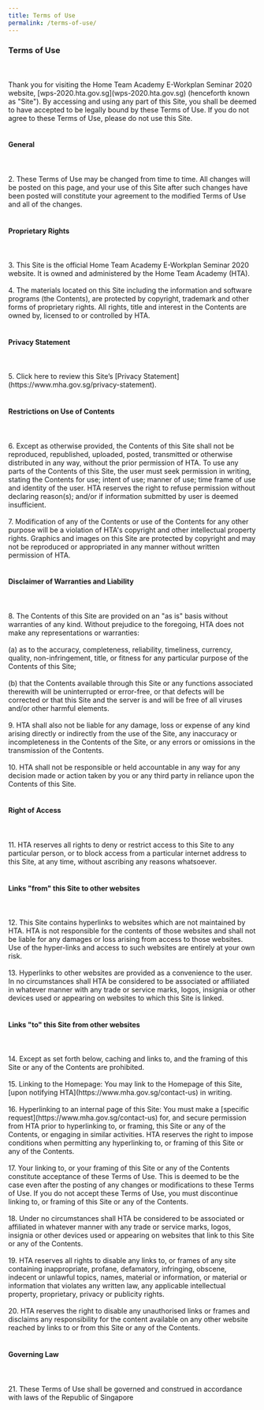 ```yaml
---
title: Terms of Use
permalink: /terms-of-use/
---
```

<h3>Terms of Use</h3>
<br><br>
Thank you for visiting the Home Team Academy E-Workplan Seminar 2020 website, [wps-2020.hta.gov.sg](wps-2020.hta.gov.sg) (henceforth known as "Site"). By accessing and using any part of this Site, you shall be deemed to have accepted to be legally bound by these Terms of Use. If you do not agree to these Terms of Use, please do not use this Site.
<br><br>
<h4>General</h4>
<br><br>
2. These Terms of Use may be changed from time to time. All changes will be posted on this page, and your use of this Site after such changes have been posted will constitute your agreement to the modified Terms of Use and all of the changes.
<br><br>
<h4>Proprietary Rights</h4>
<br><br>
3. This Site is the official Home Team Academy E-Workplan Seminar 2020 website. It is owned and administered by the Home Team Academy (HTA).
<br><br>
4. The materials located on this Site including the information and software programs (the Contents), are protected by copyright, trademark and other forms of proprietary rights. All rights, title and interest in the Contents are owned by, licensed to or controlled by HTA.
<br><br>
<h4>Privacy Statement</h4>
<br><br>
5. Click here to review this Site’s [Privacy Statement](https://www.mha.gov.sg/privacy-statement).
<br><br>
<h4>Restrictions on Use of Contents</h4>
<br><br>
6. Except as otherwise provided, the Contents of this Site shall not be reproduced, republished, uploaded, posted, transmitted or otherwise distributed in any way, without the prior permission of HTA. To use any parts of the Contents of this Site, the user must seek permission in writing, stating the Contents for use; intent of use; manner of use; time frame of use and identity of the user. HTA reserves the right to refuse permission without declaring reason(s); and/or if information submitted by user is deemed insufficient.
<br><br>
7. Modification of any of the Contents or use of the Contents for any other purpose will be a violation of HTA's copyright and other intellectual property rights. Graphics and images on this Site are protected by copyright and may not be reproduced or appropriated in any manner without written permission of HTA.
<br><br>
<h4>Disclaimer of Warranties and Liability</h4>
<br><br>
8. The Contents of this Site are provided on an "as is" basis without warranties of any kind. Without prejudice to the foregoing, HTA does not make any representations or warranties:
<br><br>
(a) as to the accuracy, completeness, reliability, timeliness, currency, quality, non-infringement, title, or fitness for any particular purpose of the Contents of this Site;
<br><br>
(b) that the Contents available through this Site or any functions associated therewith will be uninterrupted or error-free, or that defects will be corrected or that this Site and the server is and will be free of all viruses and/or other harmful elements.
<br><br>
9. HTA shall also not be liable for any damage, loss or expense of any kind arising directly or indirectly from the use of the Site, any inaccuracy or incompleteness in the Contents of the Site, or any errors or omissions in the transmission of the Contents.
<br><br>
10. HTA shall not be responsible or held accountable in any way for any decision made or action taken by you or any third party in reliance upon the Contents of this Site.
<br><br>
<h4>Right of Access</h4>
<br><br>
11. HTA reserves all rights to deny or restrict access to this Site to any particular person, or to block access from a particular internet address to this Site, at any time, without ascribing any reasons whatsoever.
<br><br>
<h4>Links "from" this Site to other websites</h4>
<br><br>
12. This Site contains hyperlinks to websites which are not maintained by HTA. HTA is not responsible for the contents of those websites and shall not be liable for any damages or loss arising from access to those websites. Use of the hyper-links and access to such websites are entirely at your own risk.
<br><br>
13. Hyperlinks to other websites are provided as a convenience to the user. In no circumstances shall HTA be considered to be associated or affiliated in whatever manner with any trade or service marks, logos, insignia or other devices used or appearing on websites to which this Site is linked.
<br><br>
<h4>Links "to" this Site from other websites</h4>
<br><br>
14. Except as set forth below, caching and links to, and the framing of this Site or any of the Contents are prohibited.
<br><br>
15. Linking to the Homepage: You may link to the Homepage of this Site, [upon notifying HTA](https://www.mha.gov.sg/contact-us) in writing.
<br><br>
16. Hyperlinking to an internal page of this Site: You must make a [specific request](https://www.mha.gov.sg/contact-us) for, and secure permission from HTA prior to hyperlinking to, or framing, this Site or any of the Contents, or engaging in similar activities. HTA reserves the right to impose conditions when permitting any hyperlinking to, or framing of this Site or any of the Contents.
<br><br>
17. Your linking to, or your framing of this Site or any of the Contents constitute acceptance of these Terms of Use. This is deemed to be the case even after the posting of any changes or modifications to these Terms of Use. If you do not accept these Terms of Use, you must discontinue linking to, or framing of this Site or any of the Contents.
<br><br>
18. Under no circumstances shall HTA be considered to be associated or affiliated in whatever manner with any trade or service marks, logos, insignia or other devices used or appearing on websites that link to this Site or any of the Contents.
<br><br>
19. HTA reserves all rights to disable any links to, or frames of any site containing inappropriate, profane, defamatory, infringing, obscene, indecent or unlawful topics, names, material or information, or material or information that violates any written law, any applicable intellectual property, proprietary, privacy or publicity rights.
<br><br>
20. HTA reserves the right to disable any unauthorised links or frames and disclaims any responsibility for the content available on any other website reached by links to or from this Site or any of the Contents.
<br><br>
<h4>Governing Law</h4>
<br><br>
21. These Terms of Use shall be governed and construed in accordance with laws of the Republic of Singapore
